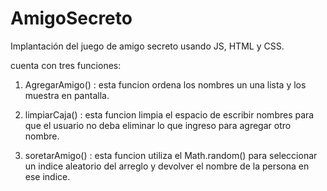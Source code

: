 # AmigoSecreto
Implantación del juego de amigo secreto usando JS, HTML y CSS.

cuenta con tres funciones:

1. AgregarAmigo() : esta funcion ordena los nombres un una lista y los muestra en pantalla.

2. limpiarCaja() : esta funcion limpia el espacio de escribir nombres para que el usuario no deba eliminar lo que ingreso para agregar otro nombre.

3. soretarAmigo() : esta funcion utiliza el Math.random() para seleccionar un indice aleatorio del arreglo y devolver el nombre de la persona en ese indice. 
